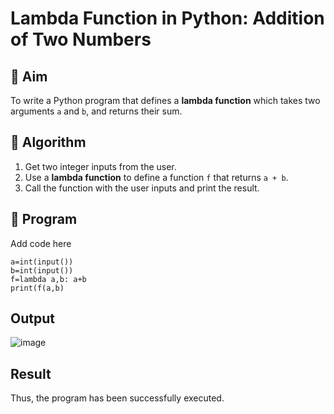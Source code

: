 # Lambda Function in Python: Addition of Two Numbers

## 🎯 Aim
To write a Python program that defines a **lambda function** which takes two arguments `a` and `b`, and returns their sum.

## 🧠 Algorithm
1. Get two integer inputs from the user.
2. Use a **lambda function** to define a function `f` that returns `a + b`.
3. Call the function with the user inputs and print the result.

## 🧾 Program
Add code here
```
a=int(input())
b=int(input()) 
f=lambda a,b: a+b 
print(f(a,b)
```
## Output

![image](https://github.com/user-attachments/assets/4710c267-02c2-4f5b-9e8e-82eb40744ac9)

## Result
Thus, the program has been successfully executed.
